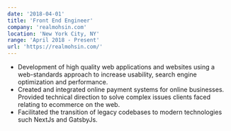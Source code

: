 ```yaml
---
date: '2018-04-01'
title: 'Front End Engineer'
company: 'realmohsin.com'
location: 'New York City, NY'
range: 'April 2018 - Present'
url: 'https://realmohsin.com/'
---
```


- Development of high quality web applications and websites using a web-standards approach to increase usability, search engine optimization and performance.
- Created and integrated online payment systems for online businesses. Provided technical direction to solve complex issues clients faced relating to ecommerce on the web. 
- Facilitated the transition of legacy codebases to modern technologies such NextJs and GatsbyJs.
